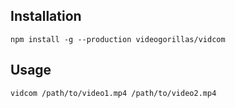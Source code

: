 ## Installation
```
npm install -g --production videogorillas/vidcom
```

## Usage
```
vidcom /path/to/video1.mp4 /path/to/video2.mp4
```
